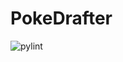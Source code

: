 # PokeDrafter
![pylint](https://github.com/exl7954/PokeDrafter/actions/workflows/pylint.yml/badge.svg)
